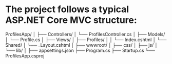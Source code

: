 # The project follows a typical ASP.NET Core MVC structure:

ProfilesApp/
│
├── Controllers/
│   └── ProfilesController.cs
│
├── Models/
│   └── Profile.cs
│
├── Views/
│   ├── Profiles/
│   │   └── Index.cshtml
│   └── Shared/
│       └── _Layout.cshtml
│
├── wwwroot/
│   ├── css/
│   ├── js/
│   └── lib/
│
├── appsettings.json
├── Program.cs
├── Startup.cs
└── ProfilesApp.csproj
